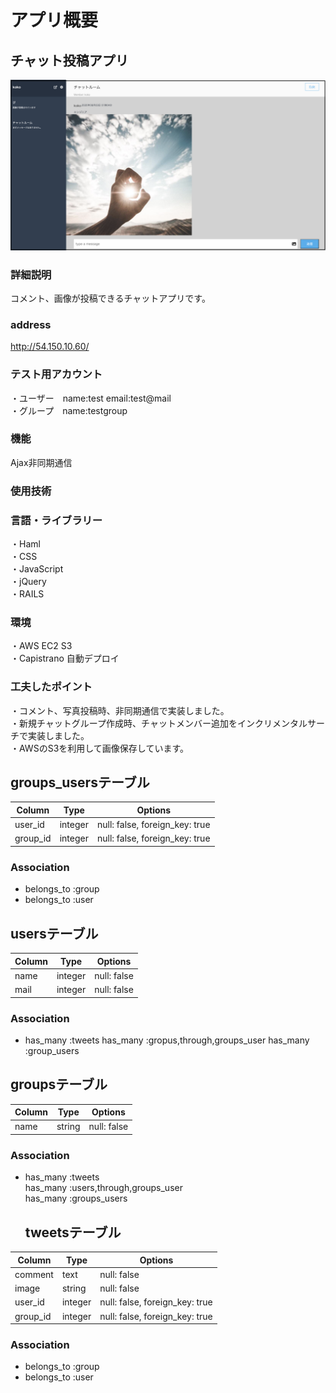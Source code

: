 # アプリ概要
## チャット投稿アプリ  
![メイン画像](read-chatmain.jpg)
### 詳細説明  
コメント、画像が投稿できるチャットアプリです。  
### address
http://54.150.10.60/
### テスト用アカウント  
・ユーザー　name:test email:test@mail  
・グループ　name:testgroup  
### 機能
Ajax非同期通信
### 使用技術
### 言語・ライブラリー
・Haml  
・CSS  
・JavaScript  
・jQuery  
・RAILS  
### 環境
・AWS EC2 S3   
・Capistrano 自動デプロイ
### 工夫したポイント
・コメント、写真投稿時、非同期通信で実装しました。  
・新規チャットグループ作成時、チャットメンバー追加をインクリメンタルサーチで実装しました。  
・AWSのS3を利用して画像保存しています。

## groups_usersテーブル

|Column|Type|Options|
|------|----|-------|
|user_id|integer|null: false, foreign_key: true|
|group_id|integer|null: false, foreign_key: true|

### Association
- belongs_to :group
- belongs_to :user



## usersテーブル

|Column|Type|Options|
|------|----|-------|
|name|integer|null: false|
|mail|integer|null: false|


### Association
- has_many :tweets
  has_many :gropus,through,groups_user
  has_many :group_users


## groupsテーブル

|Column|Type|Options|
|------|----|-------|
|name|string|null: false|


### Association
- has_many :tweets  
  has_many :users,through,groups_user  
  has_many :groups_users  

  ## tweetsテーブル

|Column|Type|Options|
|------|----|-------|
|comment|text|null: false|
|image|string|null: false|
|user_id|integer|null: false, foreign_key: true|
|group_id|integer|null: false, foreign_key: true|


### Association
- belongs_to :group  
- belongs_to :user
